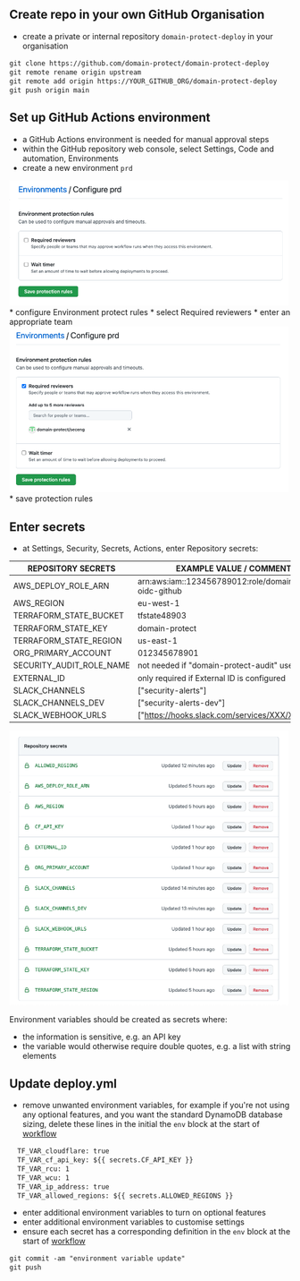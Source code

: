 ## Create repo in your own GitHub Organisation
* create a private or internal repository `domain-protect-deploy` in your organisation
```
git clone https://github.com/domain-protect/domain-protect-deploy
git remote rename origin upstream
git remote add origin https://YOUR_GITHUB_ORG/domain-protect-deploy
git push origin main
```

## Set up GitHub Actions environment
* a GitHub Actions environment is needed for manual approval steps
* within the GitHub repository web console, select Settings, Code and automation, Environments
* create a new environment `prd`
<img src="images/actions-environment.png" width="500">
* configure Environment protect rules
* select Required reviewers
* enter an appropriate team
<img src="images/actions-env-protection.png" width="500">
* save protection rules

## Enter secrets
* at Settings, Security, Secrets, Actions, enter Repository secrets:

| REPOSITORY SECRETS              | EXAMPLE VALUE / COMMENT                          |
| ------------------------------- | -------------------------------------------------|
| AWS_DEPLOY_ROLE_ARN             | arn:aws:iam::123456789012:role/domain-protect-oidc-github |
| AWS_REGION                      | eu-west-1    |
| TERRAFORM_STATE_BUCKET          | tfstate48903                                     |
| TERRAFORM_STATE_KEY             | domain-protect                                   |
| TERRAFORM_STATE_REGION          | us-east-1                                        |  
| ORG_PRIMARY_ACCOUNT             | 012345678901                                     | 
| SECURITY_AUDIT_ROLE_NAME        | not needed if "domain-protect-audit" used        |
| EXTERNAL_ID                     | only required if External ID is configured       |
| SLACK_CHANNELS                  | ["security-alerts"]                              |
| SLACK_CHANNELS_DEV              | ["security-alerts-dev"]                          |
| SLACK_WEBHOOK_URLS              | ["https://hooks.slack.com/services/XXX/XXX/XXX"] | 

<img src="images/actions-secrets.png" width="500">

Environment variables should be created as secrets where:
* the information is sensitive, e.g. an API key
* the variable would otherwise require double quotes, e.g. a list with string elements

## Update deploy.yml
* remove unwanted environment variables, for example if you're not using any optional features, and you want the standard DynamoDB database sizing, delete these lines in the initial the `env` block at the start of [workflow](../.github/workflows/deploy.yml)
```
  TF_VAR_cloudflare: true
  TF_VAR_cf_api_key: ${{ secrets.CF_API_KEY }}
  TF_VAR_rcu: 1
  TF_VAR_wcu: 1
  TF_VAR_ip_address: true
  TF_VAR_allowed_regions: ${{ secrets.ALLOWED_REGIONS }}
```
* enter additional environment variables to turn on optional features
* enter additional environment variables to customise settings
* ensure each secret has a corresponding definition in the `env` block at the start of [workflow](../.github/workflows/deploy.yml)
```
git commit -am "environment variable update"
git push
```